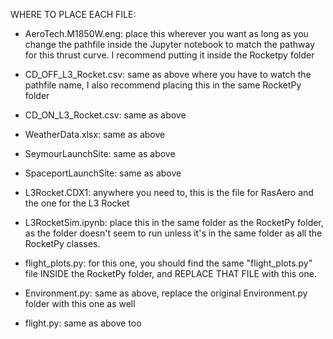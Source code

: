 WHERE TO PLACE EACH FILE:
- AeroTech.M1850W.eng: place this wherever you want as long as you change the pathfile inside the Jupyter notebook to match the pathway for this thrust curve. I recommend putting it inside the Rocketpy folder

- CD_OFF_L3_Rocket.csv: same as above where you have to watch the pathfile name, I also recommend placing this in the same RocketPy folder

- CD_ON_L3_Rocket.csv: same as above

- WeatherData.xlsx: same as above

- SeymourLaunchSite: same as above

- SpaceportLaunchSite: same as above

- L3Rocket.CDX1: anywhere you need to, this is the file for RasAero and the one for the L3 Rocket

- L3RocketSim.ipynb: place this in the same folder as the RocketPy folder, as the folder doesn't seem to run unless it's in the same folder as all the RocketPy classes.

- flight_plots.py: for this one, you should find the same "flight_plots.py" file INSIDE the RocketPy folder, and REPLACE THAT FILE with this one.

- Environment.py: same as above, replace the original Environment.py folder with this one as well

- flight.py: same as above too
